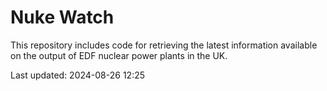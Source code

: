 # Nuke Watch

This repository includes code for retrieving the latest information available on the output of EDF nuclear power plants in the UK.

Last updated: 2024-08-26 12:25